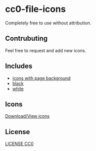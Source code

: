 # cc0-file-icons

Completely free to use without attribution.

## Contrubuting

Feel free to request and add new icons.

## Includes

- [icons with page background](https://github.com/sempostma/cc0-file-icons/tree/master/background/svg)
- [black](https://github.com/sempostma/cc0-file-icons/tree/master/black/svg)
- [white](https://github.com/sempostma/cc0-file-icons/tree/master/white/svg)

## Icons

[Download/View icons](ICONS.md)

## License

[LICENSE CC0](LICENSE)
